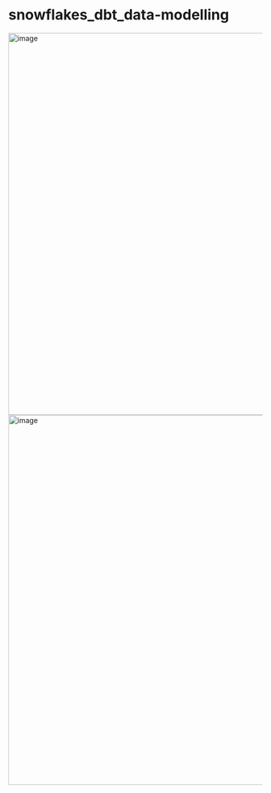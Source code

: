 # snowflakes_dbt_data-modelling

<img width="757" alt="image" src="https://github.com/user-attachments/assets/8db83492-9040-47ba-9778-62fb62ea0921" />

<img width="733" alt="image" src="https://github.com/user-attachments/assets/bff5137b-f730-4a5f-aa72-40fc9936a879" />

